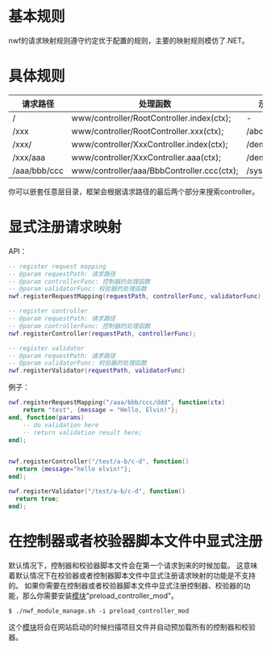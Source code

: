# 基本规则
nwf的请求映射规则遵守约定优于配置的规则，主要的映射规则模仿了.NET。
# 具体规则
| 请求路径           | 处理函数          | 示例请求路径 |  示例处理函数  |
| ------------------- | ------------------ | ------------ | ------------ |
| /     | www/controller/RootController.index(ctx); | - |       -     |
| /xxx    | www/controller/RootController.xxx(ctx); | /about | www/controller/RootController.about(ctx); |
| /xxx/    | www/controller/XxxController.index(ctx); | /demo/ | www/controller/DemoController.index(ctx); |
| /xxx/aaa    | www/controller/XxxController.aaa(ctx); | /demo/sayHello | www/controller/DemoController.sayHello(ctx); |
| /aaa/bbb/ccc    | www/controller/aaa/BbbController.ccc(ctx); | /sys/config/update | www/controller/sys/ConfigController.update(ctx); |

你可以嵌套任意层目录，框架会根据请求路径的最后两个部分来搜索controller。
# 显式注册请求映射
API： 

```lua
-- register request mapping
-- @param requestPath: 请求路径
-- @param controllerFunc: 控制器的处理函数
-- @param validatorFunc: 校验器的处理函数
nwf.registerRequestMapping(requestPath, controllerFunc, validatorFunc);

-- register controller
-- @param requestPath: 请求路径
-- @param controllerFunc: 控制器的处理函数
nwf.registerController(requestPath, controllerFunc);

-- register validator
-- @param requestPath: 请求路径
-- @param validatorFunc: 校验器的处理函数
nwf.registerValidator(requestPath, validatorFunc)
```

例子：  

```lua
nwf.registerRequestMapping("/aaa/bbb/ccc/ddd", function(ctx)
    return "test", {message = "Hello, Elvin!"};
end, function(params) 
    -- do validation here
    -- return validation result here;
end);


nwf.registerController("/test/a-b/c-d", function()
  return {message="hello elvin!"};
end);

nwf.registerValidator("/test/a-b/c-d", function()
  return true;
end);
```

# 在控制器或者校验器脚本文件中显式注册
默认情况下，控制器和校验器脚本文件会在第一个请求到来的时候加载。
这意味着默认情况下在校验器或者控制器脚本文件中显式注册请求映射的功能是不支持的。
如果你需要在控制器或者校验器脚本文件中显式注册控制器、校验器的功能，那么你需要安装[模块](https://github.com/elvinzeng/nwf/blob/master/doc/zh-hans/nwf-module.md)"preload_controller_mod"。

```shell
$ ./nwf_module_manage.sh -i preload_controller_mod
```

这个[模块](https://github.com/elvinzeng/nwf/blob/master/doc/zh-hans/nwf-module.md)将会在网站启动的时候扫描项目文件并自动预加载所有的控制器和校验器。
